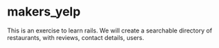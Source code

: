 makers_yelp
===========


This is an exercise to learn rails. We will create a searchable directory of restaurants, with reviews, contact details, users.
